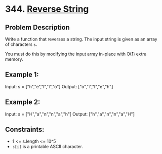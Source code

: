 # 344. [Reverse String](https://leetcode.com/problems/reverse-string/description/)

## Problem Description

Write a function that reverses a string. The input string is given as an array of characters `s`.

You must do this by modifying the input array in-place with O(1) extra memory.

## Example 1:

Input: s = ["h","e","l","l","o"]
Output: ["o","l","l","e","h"]

## Example 2:

Input: s = ["H","a","n","n","a","h"]
Output: ["h","a","n","n","a","H"]

## Constraints:

- 1 <= s.length <= 10^5
- `s[i]` is a printable ASCII character.
